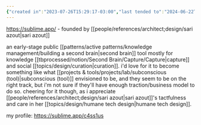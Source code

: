 ```yaml
---
{"created in":"2023-07-26T15:29:17-03:00","last tended to":"2024-06-22T20:51:03-03:00","aliases":["sublime"],"tags":["organization","curation","sensemaking","tool","knowledgemanagement","knowledgedesign","🌿"],"relevancescore":88,"created":"2023-07-26T15:29:17.524-03:00","updated":"2025-01-10T17:06:05.323-03:00","dg-publish":true,"notestage":["🌿"],"permalink":"/initiatives-orgs-and-communities/design/sublime-ex-startupy/","dgPassFrontmatter":true}
---
```


https://sublime.app/ - founded by [[people/references/architect;design/sari azout\|sari azout]]

an early-stage public [[patterns/active patterns/knowledge management/building a second brain\|second brain]] tool mostly for knowledge [[tbprocessed/notion/Second Brain/Capture/Capture\|capture]] and social [[topics/design/curation\|curation]]. i'd love for it to become something like what [[projects & tools/projects/lab/subconscious (tool)\|subconscious (tool)]] envisioned to be, and they seem to be on the right track, but i'm not sure if they'll have enough traction/business model to do so. cheering for it though, as i appreciate [[people/references/architect;design/sari azout\|sari azout]]'s tactfulness and care in her [[topics/design/humane tech design\|humane tech design]].

my profile: https://sublime.app/c4ss1us